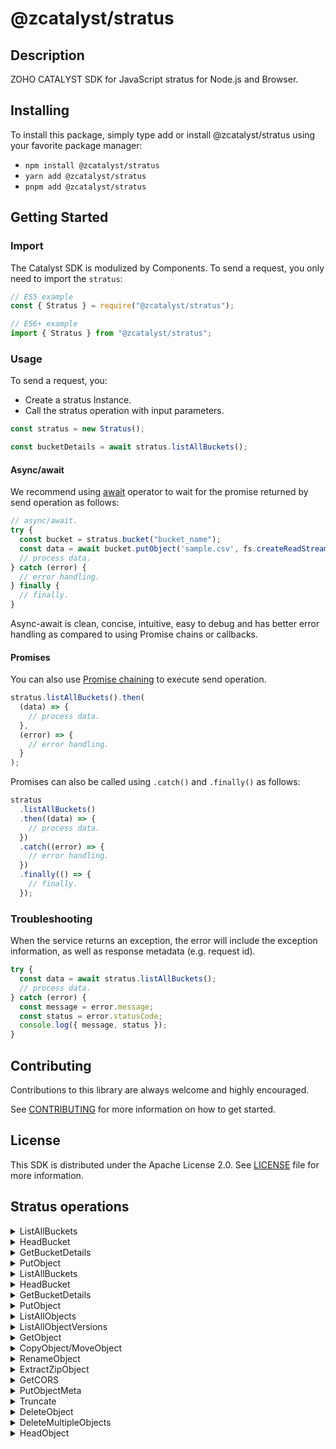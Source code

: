# @zcatalyst/stratus

## Description

ZOHO CATALYST SDK for JavaScript stratus for Node.js and Browser.

<p></p>

## Installing

To install this package, simply type add or install @zcatalyst/stratus
using your favorite package manager:

- `npm install @zcatalyst/stratus`
- `yarn add @zcatalyst/stratus`
- `pnpm add @zcatalyst/stratus`

## Getting Started

### Import

The Catalyst SDK is modulized by Components.
To send a request, you only need to import the `stratus`:

```js
// ES5 example
const { Stratus } = require("@zcatalyst/stratus");
```

```ts
// ES6+ example
import { Stratus } from "@zcatalyst/stratus";
```

### Usage

To send a request, you:

- Create a stratus Instance.
- Call the stratus operation with input parameters.

```js
const stratus = new Stratus();

const bucketDetails = await stratus.listAllBuckets();
```

#### Async/await

We recommend using [await](https://developer.mozilla.org/en-US/docs/Web/JavaScript/Reference/Operators/await)
operator to wait for the promise returned by send operation as follows:

```js
// async/await.
try {
  const bucket = stratus.bucket("bucket_name");
  const data = await bucket.putObject('sample.csv', fs.createReadStream("sample.csv"));
  // process data.
} catch (error) {
  // error handling.
} finally {
  // finally.
}
```

Async-await is clean, concise, intuitive, easy to debug and has better error handling
as compared to using Promise chains or callbacks.

#### Promises

You can also use [Promise chaining](https://developer.mozilla.org/en-US/docs/Web/JavaScript/Guide/Using_promises#chaining)
to execute send operation.

```js
stratus.listAllBuckets().then(
  (data) => {
    // process data.
  },
  (error) => {
    // error handling.
  }
);
```

Promises can also be called using `.catch()` and `.finally()` as follows:

```js
stratus
  .listAllBuckets()
  .then((data) => {
    // process data.
  })
  .catch((error) => {
    // error handling.
  })
  .finally(() => {
    // finally.
  });
```

### Troubleshooting

When the service returns an exception, the error will include the exception information,
as well as response metadata (e.g. request id).

```js
try {
  const data = await stratus.listAllBuckets();
  // process data.
} catch (error) {
  const message = error.message;
  const status = error.statusCode;
  console.log({ message, status });
}
```

## Contributing

Contributions to this library are always welcome and highly encouraged.

See [CONTRIBUTING](../../CONTRIBUTING.md) for more information on how to get started.

## License

This SDK is distributed under the Apache License 2.0. See [LICENSE](../../LICENCE) file for more information.

## Stratus operations

<details>
<summary>
ListAllBuckets
</summary>

<!-- [SDK Samples](https://docs.catalyst.zoho.com/en/sdk/nodejs/v2/cloud-scale/file-store/retrieve-folder-details/)[API References]() -->

</details>
<details>
<summary>
HeadBucket
</summary>

<!-- [SDK Samples](https://docs.catalyst.zoho.com/en/sdk/nodejs/v2/cloud-scale/file-store/upload-file/)[API References]() -->

</details>
<details>
<summary>
GetBucketDetails
</summary>

<!-- [SDK Samples](https://docs.catalyst.zoho.com/en/sdk/nodejs/v2/cloud-scale/file-store/download-file-from-folder/)[API References]() -->

</details>
<details>
<summary>
PutObject
</summary>

<!-- [SDK Samples](https://docs.catalyst.zoho.com/en/sdk/nodejs/v2/cloud-scale/file-store/delete-file/)[API References]() -->

</details>

<details>
<summary>
ListAllBuckets
</summary>

<!-- [SDK Samples](https://docs.catalyst.zoho.com/en/sdk/nodejs/v2/cloud-scale/file-store/retrieve-folder-details/)[API References]() -->

</details>
<details>
<summary>
HeadBucket
</summary>

<!-- [SDK Samples](https://docs.catalyst.zoho.com/en/sdk/nodejs/v2/cloud-scale/file-store/upload-file/)[API References]() -->

</details>
<details>
<summary>
GetBucketDetails
</summary>

<!-- [SDK Samples](https://docs.catalyst.zoho.com/en/sdk/nodejs/v2/cloud-scale/file-store/download-file-from-folder/)[API References]() -->

</details>
<details>
<summary>
PutObject
</summary>

<!-- [SDK Samples](https://docs.catalyst.zoho.com/en/sdk/nodejs/v2/cloud-scale/file-store/delete-file/)[API References]() -->

</details>

<details>
<summary>
ListAllObjects
</summary>

<!-- [SDK Samples](https://docs.catalyst.zoho.com/en/sdk/nodejs/v2/cloud-scale/file-store/retrieve-folder-details/)[API References]() -->

</details>
<details>
<summary>
ListAllObjectVersions
</summary>

<!-- [SDK Samples](https://docs.catalyst.zoho.com/en/sdk/nodejs/v2/cloud-scale/file-store/upload-file/)[API References]() -->

</details>
<details>
<summary>
GetObject
</summary>

<!-- [SDK Samples](https://docs.catalyst.zoho.com/en/sdk/nodejs/v2/cloud-scale/file-store/download-file-from-folder/)[API References]() -->

</details>
<details>
<summary>
CopyObject/MoveObject
</summary>

<!-- [SDK Samples](https://docs.catalyst.zoho.com/en/sdk/nodejs/v2/cloud-scale/file-store/delete-file/)[API References]() -->

</details>

<details>
<summary>
RenameObject
</summary>

<!-- [SDK Samples](https://docs.catalyst.zoho.com/en/sdk/nodejs/v2/cloud-scale/file-store/retrieve-folder-details/)[API References]() -->

</details>
<details>
<summary>
ExtractZipObject
</summary>

<!-- [SDK Samples](https://docs.catalyst.zoho.com/en/sdk/nodejs/v2/cloud-scale/file-store/upload-file/)[API References]() -->

</details>
<details>
<summary>
GetCORS
</summary>

<!-- [SDK Samples](https://docs.catalyst.zoho.com/en/sdk/nodejs/v2/cloud-scale/file-store/download-file-from-folder/)[API References]() -->

</details>
<details>
<summary>
PutObjectMeta
</summary>

<!-- [SDK Samples](https://docs.catalyst.zoho.com/en/sdk/nodejs/v2/cloud-scale/file-store/delete-file/)[API References]() -->

</details>

<details>
<summary>
Truncate
</summary>

<!-- [SDK Samples](https://docs.catalyst.zoho.com/en/sdk/nodejs/v2/cloud-scale/file-store/retrieve-folder-details/)[API References]() -->

</details>
<details>
<summary>
DeleteObject
</summary>

<!-- [SDK Samples](https://docs.catalyst.zoho.com/en/sdk/nodejs/v2/cloud-scale/file-store/upload-file/)[API References]() -->

</details>
<details>
<summary>
DeleteMultipleObjects
</summary>

<!-- [SDK Samples](https://docs.catalyst.zoho.com/en/sdk/nodejs/v2/cloud-scale/file-store/download-file-from-folder/)[API References]() -->

</details>
<details>
<summary>
HeadObject
</summary>

<!-- [SDK Samples](https://docs.catalyst.zoho.com/en/sdk/nodejs/v2/cloud-scale/file-store/delete-file/)[API References]() -->

</details>
